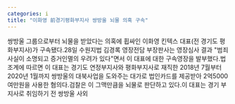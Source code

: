 ```yaml
---
categories: i
title: "이화영 前경기평화부지사 쌍방울 뇌물 의혹 구속"
---
```

쌍방울 그룹으로부터 뇌물을 받았다는 의혹에 휩싸인 이화영 킨텍스 대표(전 경기도 평화부지사)가 구속됐다.28일 수원지법 김경록 영장전담 부장판사는 영장심사 결과 "범죄사실이 소명되고 증거인멸의 우려가 있다"면서 이 대표에 대한 구속영장을 발부했다.법조계에 따르면 이 대표는 경기도 연정부지사와 평화부지사로 재직한 2018년 7월부터 2020년 1월까지 쌍방울의 대북사업을 도와주는 대가로 법인카드를 제공받아 2억5000여만원을 사용한 혐의다.검찰은 이 그맥만큼을 뇌물로 판단하고 있다.이 대표는 경기 부지사로 취임하기 전 쌍방울 사외